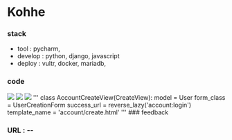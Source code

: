 # Kohhe

### stack 
- tool : pycharm,
- develop : python, django, javascript
- deploy : vultr, docker, mariadb,

### code
<img src="https://user-images.githubusercontent.com/66346342/105832806-b7d49080-600b-11eb-8f81-176db79d5f32.png">
<img src="https://user-images.githubusercontent.com/66346342/105832932-ddfa3080-600b-11eb-97a7-865b9e0e042d.png">
<img src="https://user-images.githubusercontent.com/66346342/105832964-e94d5c00-600b-11eb-816d-6db3405035d0.png">
'''
class AccountCreateView(CreateView):
    model = User
    form_class = UserCreationForm
    success_url = reverse_lazy('account:login')
    template_name = 'account/create.html'
'''
### feedback

### URL : -- 




